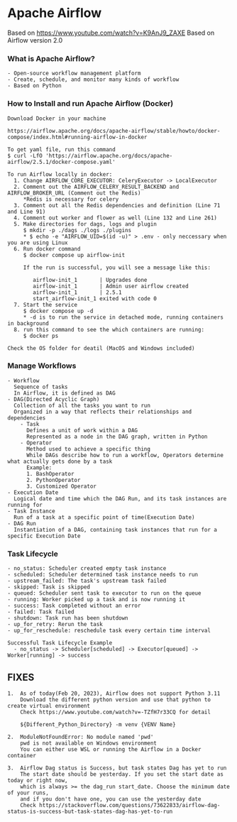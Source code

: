 # Apache Airflow

Based on https://www.youtube.com/watch?v=K9AnJ9_ZAXE
Based on Airflow version 2.0

### What is Apache Airflow?
    - Open-source workflow management platform
    - Create, schedule, and monitor many kinds of workflow
    - Based on Python

### How to Install and run Apache Airflow (Docker)
    Download Docker in your machine

    https://airflow.apache.org/docs/apache-airflow/stable/howto/docker-compose/index.html#running-airflow-in-docker

    To get yaml file, run this command
    $ curl -LfO 'https://airflow.apache.org/docs/apache-airflow/2.5.1/docker-compose.yaml'

    To run Airflow locally in docker:
      1. Change AIRFLOW_CORE_EXECUTOR: CeleryExecutor -> LocalExecutor
      2. Comment out the AIRFLOW_CELERY_RESULT_BACKEND and AIRFLOW_BROKER_URL (Comment out the Redis)
         *Redis is necessary for celery
      3. Comment out all the Redis dependencies and definition (Line 71 and Line 91)
      4. Comment out worker and flower as well (Line 132 and Line 261)
      5. Make directories for dags, logs and plugin
         $ mkdir -p ./dags ./logs ./plugins
         * $ echo -e "AIRFLOW_UID=$(id -u)" > .env - only neccessary when you are using Linux
      6. Run docker command
         $ docker compose up airflow-init

         If the run is successful, you will see a message like this:
            
            airflow-init_1       | Upgrades done
            airflow-init_1       | Admin user airflow created
            airflow-init_1       | 2.5.1
            start_airflow-init_1 exited with code 0
      7. Start the service
         $ docker compose up -d
         * -d is to run the service in detached mode, running containers in background
      8. run this command to see the which containers are running:
         $ docker ps

    Check the OS folder for deatil (MacOS and Windows included)

### Manage Workflows
    - Workflow 
      Sequence of tasks
      In Airflow, it is defined as DAG
    - DAG(Directed Acyclic Graph)
      Collection of all the tasks you want to run
      Organized in a way that reflects their relationships and dependencies
        - Task
          Defines a unit of work within a DAG
          Represented as a node in the DAG graph, written in Python
        - Operator
          Method used to achieve a specific thing
          While DAGs describe how to run a workflow, Operators determine what actually gets done by a task
          Example:
          1. BashOperator
          2. PythonOperator
          3. Customized Operator
    - Execution Date
      Logical date and time which the DAG Run, and its task instances are running for
    - Task Instance
      Run of a task at a specific point of time(Execution Date)
    - DAG Run
      Instantiation of a DAG, containing task instances that run for a specific Execution Date

### Task Lifecycle
    - no_status: Scheduler created empty task instance
    - scheduled: Scheduler determined task instance needs to run
    - upstream_failed: The task's upstream task failed
    - skipped: Task is skipped
    - queued: Scheduler sent task to executor to run on the queue
    - running: Worker picked up a task and is now running it
    - success: Task completed without an error
    - failed: Task failed
    - shutdown: Task run has been shutdown
    - up_for_retry: Rerun the task
    - up_for_reschedule: reschedule task every certain time interval

    Successful Task Lifecycle Example
      - no_status -> Scheduler[scheduled] -> Executor[queued] -> Worker[running] -> success


## FIXES
    1.  As of today(Feb 20, 2023), Airflow does not support Python 3.11  
        Download the different python version and use that python to create virtual environment  
        Check https://www.youtube.com/watch?v=-TZfH7r33CQ for detail

        ${Different_Python_Directory} -m venv {VENV Name}
   
    2.  ModuleNotFoundError: No module named 'pwd'
        pwd is not available on Windows environment
        You can either use WSL or running the Airflow in a Docker container
    
    3.  Airflow Dag status is Success, but task states Dag has yet to run
        The start date should be yesterday. If you set the start date as today or right now,
        which is always >= the dag_run start_date. Choose the minimum date of your runs,
        and if you don't have one, you can use the yesterday date
        Check https://stackoverflow.com/questions/73622833/airflow-dag-status-is-success-but-task-states-dag-has-yet-to-run